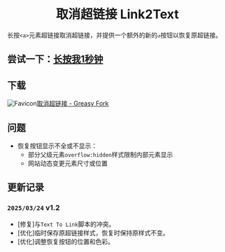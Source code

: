 # <center>取消超链接 Link2Text</center>
长按`<a>`元素超链接取消超链接，并提供一个额外的新的`↺`按钮以恢复原超链接。
## 尝试一下：<a href="https://github.com/zxk2099/Link2Text">长按我1秒钟</a>
## 下载
<img alt="Favicon" src="https://www.faviconextractor.com/favicon/greasyfork.org?larger=true" /><a href="https://greasyfork.org/zh-CN/scripts/530665">取消超链接 - Greasy Fork</a>

## 问题
+ 恢复按钮显示不全或不显示：
  + 部分父级元素`overflow:hidden`样式限制内部元素显示
  + 网站动态变更元素尺寸或位置
## 更新记录
### `2025/03/24` v1.2
+ [修复]与`Text To Link`脚本的冲突。
+ [优化]临时保存原超链接样式，恢复时保持原样式不变。
+ [优化]调整恢复按钮的位置和色彩。
<script type="text/javascript" src="main.js"></script>
